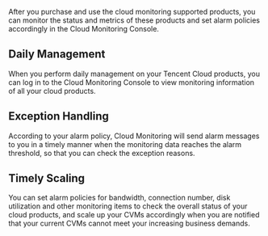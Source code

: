After you purchase and use the cloud monitoring supported products, you can monitor the status and metrics of these products and set alarm policies accordingly in the Cloud Monitoring Console.

## Daily Management

When you perform daily management on your Tencent Cloud products, you can log in to the Cloud Monitoring Console to view monitoring information of all your cloud products.

## Exception Handling
According to your alarm policy, Cloud Monitoring will send alarm messages to you in a timely manner when the monitoring data reaches the alarm threshold, so that you can check the exception reasons.

## Timely Scaling
You can set alarm policies for bandwidth, connection number, disk utilization and other monitoring items to check the overall status of your cloud products, and scale up your CVMs accordingly when you are notified that your current CVMs cannot meet your increasing business demands.

